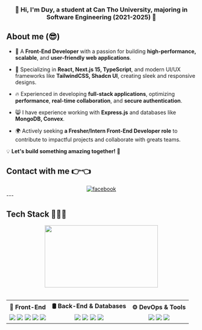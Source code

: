 ### <h3 align="center">👋 Hi, I'm Duy, a student at Can Tho University, majoring in Software Engineering (2021-2025) 👋</h3>

## About me (😎)

- 🦖 A **Front-End Developer** with a passion for building **high-performance, scalable**, and **user-friendly web applications**.

- 🎯 Specializing in **React, Next.js 15, TypeScript**, and modern UI/UX frameworks like **TailwindCSS, Shadcn UI**, creating sleek and responsive designs.

- 🔥 Experienced in developing **full-stack applications**, optimizing **performance**, **real-time collaboration**, and **secure authentication**.

- 😸 I have experience working with **Express.js** and databases like **MongoDB, Convex**.

- 🌍 Actively seeking **a Fresher/Intern Front-End Developer role** to contribute to impactful projects and collaborate with greats teams.

💡 **Let's build something amazing together!** 🚀

<h2>Contact with me 👉👈 </h2>

<div align="center">

<a href="https://www.facebook.com/huynh.nhut.duy.249" target="_blank">
<img src=https://img.shields.io/badge/facebook-%232E87FB.svg?&style=for-the-badge&logo=facebook&logoColor=white alt=facebook  />
</a>

</div>
---

## **Tech Stack** 🚀🚀🚀

<div width="100%">

<div align="center">
  <img src="https://github-readme-stats.vercel.app/api/top-langs?username=hnd24&show_icons=true&locale=en&layout=compact&theme=onedark" height="165" width="300">
</div>

<br />
<table>
<tr>
<th>🎨 Front-End</th>
<th>🛢️ Back-End & Databases</th>
<th>⚙️ DevOps & Tools</th>
</tr>

<tr>
<td align="center">
  <img src="https://img.shields.io/badge/-ReactJS-61DAFB?logo=react&logoColor=white&style=for-the-badge"/> 
  <img src="https://img.shields.io/badge/-Next.js-000000?logo=nextdotjs&logoColor=white&style=for-the-badge"/> 
  <img src="https://img.shields.io/badge/-TypeScript-3178C6?logo=typescript&logoColor=white&style=for-the-badge"/> 
  <img src="https://img.shields.io/badge/-TailwindCSS-06B6D4?logo=tailwindcss&logoColor=white&style=for-the-badge"/> 
  <img src="https://img.shields.io/badge/-Shadcn_UI-121212?logo=shadcn&logoColor=white&style=for-the-badge"/>
</td>

<td align="center">
  <img src="https://img.shields.io/badge/-Node.js-339933?logo=node.js&logoColor=white&style=for-the-badge"/> 
  <img src="https://img.shields.io/badge/Express.js-%234CAF50.svg?&style=for-the-badge&logo=express&logoColor=white"/>
  <img src="https://img.shields.io/badge/-MongoDB-47A248?logo=mongodb&logoColor=white&style=for-the-badge"/> 
  <img src="https://img.shields.io/badge/-Convex-FF6000?logo=convex&logoColor=white&style=for-the-badge"/>
</td>

<td align="center">
  <img src="https://img.shields.io/badge/-Git-F05032?logo=git&logoColor=white&style=for-the-badge"/> 
  <img src="https://img.shields.io/badge/-GitHub-181717?logo=github&logoColor=white&style=for-the-badge"/> 
  <img src="https://img.shields.io/badge/-Vercel-000000?logo=vercel&logoColor=white&style=for-the-badge"/> 
</td>
</tr>
</table>

</div>
